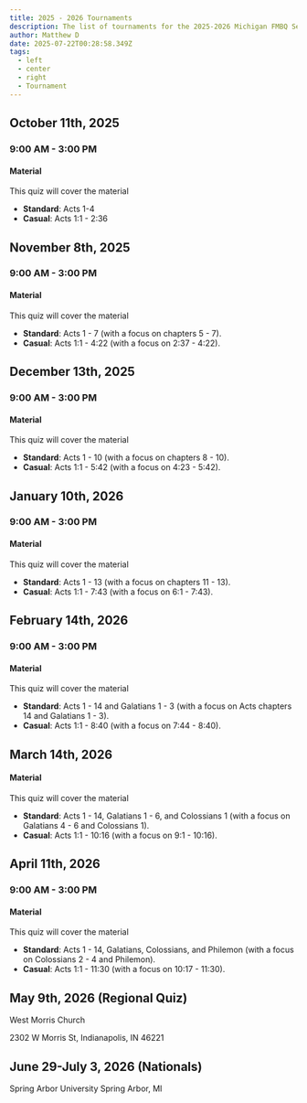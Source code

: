 ```yaml
---
title: 2025 - 2026 Tournaments
description: The list of tournaments for the 2025-2026 Michigan FMBQ Season
author: Matthew D
date: 2025-07-22T00:28:58.349Z
tags:
  - left
  - center
  - right
  - Tournament
---
```

## October 11th, 2025
### 9:00 AM - 3:00 PM

#### Material
This quiz will cover the material 
 - **Standard**: Acts 1-4
 - **Casual**: Acts 1:1 - 2:36

## November 8th, 2025
### 9:00 AM - 3:00 PM

#### Material
This quiz will cover the material 
 - **Standard**: Acts 1 - 7 (with a focus on chapters 5 - 7).
 - **Casual**: Acts 1:1 - 4:22 (with a focus on 2:37 - 4:22).


## December 13th, 2025
### 9:00 AM - 3:00 PM

#### Material
This quiz will cover the material 
 - **Standard**: Acts 1 - 10 (with a focus on chapters 8 - 10).
 - **Casual**: Acts 1:1 - 5:42 (with a focus on 4:23 - 5:42).


## January 10th, 2026
### 9:00 AM - 3:00 PM

#### Material
This quiz will cover the material 
 - **Standard**: Acts 1 - 13 (with a focus on chapters 11 - 13).
 - **Casual**: Acts 1:1 - 7:43 (with a focus on 6:1 - 7:43).


## February 14th, 2026
### 9:00 AM - 3:00 PM

#### Material
This quiz will cover the material 
 - **Standard**: Acts 1 - 14 and Galatians 1 - 3 (with a focus on Acts chapters 14 and Galatians 1 - 3).
 - **Casual**: Acts 1:1 - 8:40 (with a focus on 7:44 - 8:40).

## March 14th, 2026

#### Material
This quiz will cover the material 
 - **Standard**: Acts 1 - 14, Galatians 1 - 6, and Colossians 1 (with a focus on Galatians 4 - 6 and Colossians 1).
 - **Casual**: Acts 1:1 - 10:16 (with a focus on 9:1 - 10:16).



## April 11th, 2026
### 9:00 AM - 3:00 PM

#### Material
This quiz will cover the material 
 - **Standard**: Acts 1 - 14, Galatians, Colossians, and Philemon (with a focus on Colossians 2 - 4 and Philemon).
 - **Casual**: Acts 1:1 - 11:30 (with a focus on 10:17 - 11:30).

## May 9th, 2026 (Regional Quiz)
West Morris Church

2302 W Morris St, Indianapolis, IN 46221


## June 29-July 3, 2026 (Nationals)
Spring Arbor University
Spring Arbor, MI
